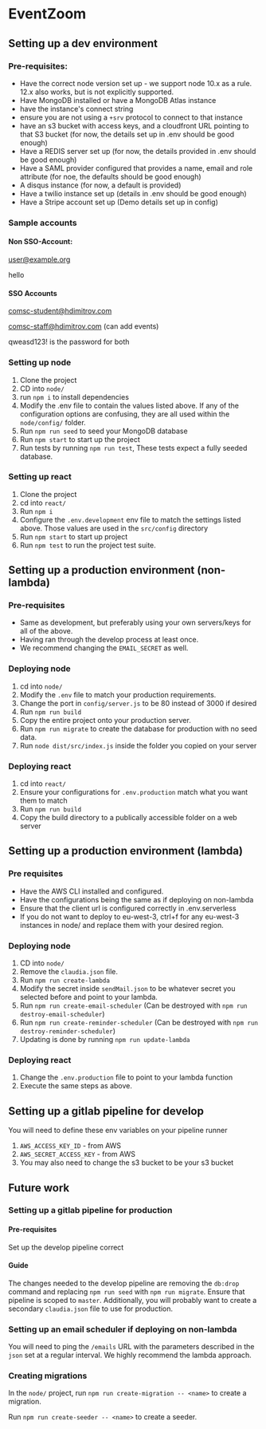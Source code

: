 # EventZoom

## Setting up a dev environment

### Pre-requisites:
* Have the correct node version set up - we support node 10.x as a rule. 12.x also works, but is not explicitly supported.
* Have MongoDB installed or have a MongoDB Atlas instance
* have the instance's connect string
* ensure you are not using a `+srv` protocol to connect to that instance
* have an s3 bucket with access keys, and a cloudfront URL pointing to that S3 bucket (for now, the details set up in .env should be good enough)
* Have a REDIS server set up (for now, the details provided in .env should be good enough)
* Have a SAML provider configured that provides a name, email and role attribute (for noe, the defaults should be good enough)
* A disqus instance (for now, a default is provided)
* Have a twilio instance set up (details in .env should be good enough)
* Have a Stripe account set up (Demo details set up in config)


### Sample accounts
#### Non SSO-Account:

user@example.org

hello

#### SSO Accounts

comsc-student@hdimitrov.com

comsc-staff@hdimitrov.com (can add events)

qweasd123! is the password for both

### Setting up node
1. Clone the project
2. CD into `node/ `
3. run `npm i` to install dependencies
4. Modify the .env file to contain the values listed above. If any of the configuration options are confusing, they are all used within the `node/config/` folder.
5. Run `npm run seed` to seed your MongoDB database
6. Run `npm start` to start up the project
7. Run tests by running `npm run test`, These tests expect a fully seeded database.

### Setting up react
1. Clone the project
2. cd into `react/`
3. Run `npm i`
4. Configure the `.env.development` env file to match the settings listed above. Those values are used in the `src/config` directory
5. Run `npm start` to start up project
6. Run `npm test` to run the project test suite.


## Setting up a production environment (non-lambda)

### Pre-requisites
* Same as development, but preferably using your own servers/keys for all of the above.
* Having ran through the develop process at least once.
* We recommend changing the `EMAIL_SECRET` as well.

### Deploying node
1. cd into `node/`
2. Modify the `.env` file to match your production requirements.
3. Change the port in `config/server.js` to be 80 instead of 3000 if desired
4. Run `npm run build`
5. Copy the entire project onto your production server.
6. Run `npm run migrate` to create the database for production with no seed data.
7. Run `node dist/src/index.js` inside the folder you copied on your server

### Deploying react
1. cd into `react/`
2. Ensure your configurations for `.env.production` match what you want them to match
3. Run `npm run build`
4. Copy the build directory to a publically accessible folder on a web server


## Setting up a production environment (lambda)

### Pre requisites 
* Have the AWS CLI installed and configured.
* Have the configurations being the same as if deploying on non-lambda
* Ensure that the client url is configured correctly in .env.serverless
* If you do not want to deploy to eu-west-3, ctrl+f for any eu-west-3 instances in node/ and replace them with your desired region.

### Deploying node
1. CD into `node/`
2. Remove the `claudia.json` file. 
3. Run `npm run create-lambda`
4. Modify the secret inside `sendMail.json` to be whatever secret you selected before and point to your lambda.
5. Run `npm run create-email-scheduler` (Can be destroyed with `npm run destroy-email-scheduler`)
6. Run `npm run create-reminder-scheduler` (Can be destroyed with `npm run destroy-reminder-scheduler`)
7. Updating is done by running `npm run update-lambda`


### Deploying react
1. Change the `.env.production` file to point to your lambda function
2. Execute the same steps as above.


## Setting up a gitlab pipeline for develop
You will need to define these env variables on your pipeline runner
1. `AWS_ACCESS_KEY_ID` - from AWS
2. `AWS_SECRET_ACCESS_KEY` - from AWS
3. You may also need to change the s3 bucket to be your s3 bucket


## Future work

### Setting up a gitlab pipeline for production

#### Pre-requisites
Set up the develop pipeline correct

#### Guide

The changes needed to the develop pipeline are removing the `db:drop` command and replacing `npm run seed` with `npm run migrate`. Ensure that pipeline is scoped to `master`. Additionally, you will probably want to create a secondary `claudia.json` file to use for production.


### Setting up an email scheduler if deploying on non-lambda

You will need to ping the `/emails` URL with the parameters described in the `json` set at a regular interval. We highly recommend the lambda approach.

### Creating migrations

In the `node/` project, run `npm run create-migration -- <name>` to create a migration.

Run `npm run create-seeder -- <name>` to create a seeder.